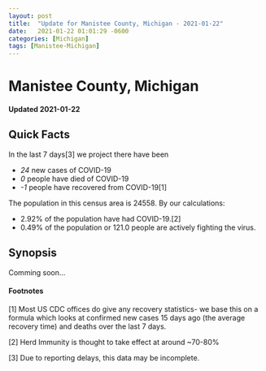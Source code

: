 ```yaml
---
layout: post
title:  "Update for Manistee County, Michigan - 2021-01-22"
date:   2021-01-22 01:01:29 -0600
categories: [Michigan]
tags: [Manistee-Michigan]
---
```


# Manistee County, Michigan
#### Updated 2021-01-22

## Quick Facts

In the last 7 days[3] we project there have been
- *24* new cases of COVID-19
- *0* people have died of COVID-19
- *-1* people have recovered from COVID-19[1]

The population in this census area is 24558. By our calculations:
- 2.92% of the population have had COVID-19.[2]
- 0.49% of the population or 121.0 people are actively fighting the virus.

## Synopsis

Comming soon...


#### Footnotes

[1] Most US CDC offices do give any recovery statistics- we base this on a formula which looks at confirmed new cases
15 days ago (the average recovery time) and deaths over the last 7 days.

[2] Herd Immunity is thought to take effect at around ~70-80%

[3] Due to reporting delays, this data may be incomplete.
 
    